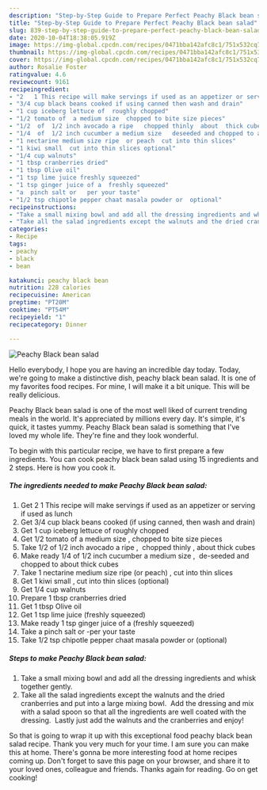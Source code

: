 ```yaml
---
description: "Step-by-Step Guide to Prepare Perfect Peachy Black bean salad"
title: "Step-by-Step Guide to Prepare Perfect Peachy Black bean salad"
slug: 839-step-by-step-guide-to-prepare-perfect-peachy-black-bean-salad
date: 2020-10-04T18:38:05.919Z
image: https://img-global.cpcdn.com/recipes/0471bba142afc8c1/751x532cq70/peachy-black-bean-salad-recipe-main-photo.jpg
thumbnail: https://img-global.cpcdn.com/recipes/0471bba142afc8c1/751x532cq70/peachy-black-bean-salad-recipe-main-photo.jpg
cover: https://img-global.cpcdn.com/recipes/0471bba142afc8c1/751x532cq70/peachy-black-bean-salad-recipe-main-photo.jpg
author: Rosalie Foster
ratingvalue: 4.6
reviewcount: 9161
recipeingredient:
- "2   1 This recipe will make servings if used as an appetizer or serving if used as lunch"
- "3/4 cup black beans cooked if using canned then wash and drain"
- "1 cup iceberg lettuce of  roughly chopped"
- "1/2 tomato of  a medium size  chopped to bite size pieces"
- "1/2  of  1/2 inch avocado a ripe   chopped thinly  about  thick cubes"
- "1/4  of  1/2 inch cucumber a medium size   deseeded and chopped to about  thick cubes"
- "1 nectarine medium size ripe  or peach  cut into thin slices"
- "1 kiwi small  cut into thin slices optional"
- "1/4 cup walnuts"
- "1 tbsp cranberries dried"
- "1 tbsp Olive oil"
- "1 tsp lime juice freshly squeezed"
- "1 tsp ginger juice of a  freshly squeezed"
- "a  pinch salt or   per your taste"
- "1/2 tsp chipotle pepper chaat masala powder or  optional"
recipeinstructions:
- "Take a small mixing bowl and add all the dressing ingredients and whisk together gently."
- "Take all the salad ingredients except the walnuts and the dried cranberries and put into a large mixing bowl.  Add the dressing and mix with a salad spoon so that all the ingredients are well coated with the dressing.  Lastly just add the walnuts and the cranberries and enjoy!"
categories:
- Recipe
tags:
- peachy
- black
- bean

katakunci: peachy black bean 
nutrition: 228 calories
recipecuisine: American
preptime: "PT20M"
cooktime: "PT54M"
recipeyield: "1"
recipecategory: Dinner

---
```



![Peachy Black bean salad](https://img-global.cpcdn.com/recipes/0471bba142afc8c1/751x532cq70/peachy-black-bean-salad-recipe-main-photo.jpg)

Hello everybody, I hope you are having an incredible day today. Today, we're going to make a distinctive dish, peachy black bean salad. It is one of my favorites food recipes. For mine, I will make it a bit unique. This will be really delicious.



Peachy Black bean salad is one of the most well liked of current trending meals in the world. It's appreciated by millions every day. It's simple, it's quick, it tastes yummy. Peachy Black bean salad is something that I've loved my whole life. They're fine and they look wonderful.


To begin with this particular recipe, we have to first prepare a few ingredients. You can cook peachy black bean salad using 15 ingredients and 2 steps. Here is how you cook it.

<!--inarticleads1-->

##### The ingredients needed to make Peachy Black bean salad:

1. Get 2   1 This recipe will make servings if used as an appetizer or serving if used as lunch
1. Get 3/4 cup black beans cooked (if using canned, then wash and drain)
1. Get 1 cup iceberg lettuce of  roughly chopped
1. Get 1/2 tomato of  a medium size , chopped to bite size pieces
1. Take 1/2  of  1/2 inch avocado a ripe ,  chopped thinly , about  thick cubes
1. Make ready 1/4  of  1/2 inch cucumber a medium size ,  de-seeded and chopped to about  thick cubes
1. Take 1 nectarine medium size ripe  (or peach) , cut into thin slices
1. Get 1 kiwi small , cut into thin slices (optional)
1. Get 1/4 cup walnuts
1. Prepare 1 tbsp cranberries dried
1. Get 1 tbsp Olive oil
1. Get 1 tsp lime juice (freshly squeezed)
1. Make ready 1 tsp ginger juice of a  (freshly squeezed)
1. Take a  pinch salt or   -per your taste
1. Take 1/2 tsp chipotle pepper chaat masala powder or  (optional)




<!--inarticleads2-->

##### Steps to make Peachy Black bean salad:

1. Take a small mixing bowl and add all the dressing ingredients and whisk together gently.
1. Take all the salad ingredients except the walnuts and the dried cranberries and put into a large mixing bowl.  Add the dressing and mix with a salad spoon so that all the ingredients are well coated with the dressing.  Lastly just add the walnuts and the cranberries and enjoy!




So that is going to wrap it up with this exceptional food peachy black bean salad recipe. Thank you very much for your time. I am sure you can make this at home. There's gonna be more interesting food at home recipes coming up. Don't forget to save this page on your browser, and share it to your loved ones, colleague and friends. Thanks again for reading. Go on get cooking!
